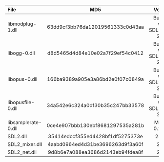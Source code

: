 | File                |               MD5                |            Version            |
|:--------------------|:--------------------------------:|:-----------------------------:|
| libmodplug-1.dll    | 63dd9cf3bb76da12019561333c0d43aa | Bundled with SDL2_mixer 2.6.3 |
| libogg-0.dll        | d8d5465d4d84e10e02a7f29ef54c0412 | Bundled with SDL2_mixer 2.6.3 |
| libopus-0.dll       | 166ba9389a905e3a86bd2e0f07c0849a | Bundled with SDL2_mixer 2.6.3 |
| libopusfile-0.dll   | 34a542e6c324a0df30b35c247bb33578 | Bundled with SDL2_mixer 2.6.3 |
| libsamplerate-0.dll | 0ce4e907bbb130ebf8681297535a281b |         MSYS2 0.1.9-2         |
| SDL2.dll            | 35414edccf355ed4428bf1df5275373e |            2.26.3             |
| SDL2_mixer.dll      | 4aabd0964ed4d31be3696263d9f3a60f |             2.6.3             |
| SDL2_net.dll        | 9d8b6e7a088ea3686d2143eb94fdea8f |             2.2.0             |
